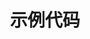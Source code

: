 ---
title: 示例代码
icon: code
type: "examples"
nocontainer: true
examples:
- id: SmartClock
  name: SmartClock
  author: Nomango
  image: /assets/images/sample/SmartClock.png
  description: 一个奇奇怪怪的时钟，感受时间在不知不觉中的流逝
  exe_url: https://gitee.com/Easy2D/SmartClock-Easy2D/releases
  # http://download.easy2d.cn/sample/SmartClock.7z
  src_url:
- id: FlappyBird
  name: FlappyBird
  author: Nomango
  image: /assets/images/sample/FlappyBird.png
  description: 像素鸟是曾经超火的一款手机游戏，控制小鸟穿越水管，赚取更高分！
  exe_url: https://gitee.com/Easy2D/FlappyBird-Easy2D/releases
  # http://download.easy2d.cn/sample/FlappyBird.7z
  src_url:
- id: GreedyMonster
  name: GreedyMonster
  author: Nomango
  image: /assets/images/sample/GreedyMonster.png
  description: 爱吃星星的贪吃怪
  exe_url: https://gitee.com/Easy2D/GreedyMonster-Easy2D/releases
  src_url:
- id: LevelSelectScene
  name: 选择关卡场景示例
  author: Nomango
  image: /assets/images/sample/LevelSelectExample.png
  description: 点击左右按钮切换关卡，一个有三个关卡可以选择。
  exe_url: https://gitee.com/Easy2D/LevelSelectExample-Easy2D/releases
  # http://download.easy2d.cn/sample/LevelSelectExample.7z
  src_url:
- id: PushBox
  name: 推箱子
  author: Nomango
  image: /assets/images/sample/PushBox.png
  description: 经典的推箱子游戏，一共有八关，自动保存最佳纪录，音效可以关闭。
  exe_url: https://gitee.com/Easy2D/PushBox-Easy2D/releases
  # http://download.easy2d.cn/sample/PushBox.7z
  src_url:
- id: TetrisNew
  name: 俄罗斯方块
  author: 大猫
  image: /assets/images/sample/TetrisNew.png
  description: 经典的俄罗斯方块游戏
  exe_url: https://gitee.com/Easy2D/TetrisNew-Easy2D/releases
  src_url:
- id: MineSweeping
  name: 扫雷
  author: Shenyuan
  image: /assets/images/sample/MineSweeping.png
  description: 经典的Windows版扫雷游戏
  exe_url: https://gitee.com/Easy2D/MineSweeping-Easy2D/releases
  src_url:
- id: TinyPlane
  name: 是男人撑过20秒
  author: Hong
  image: /assets/images/sample/TinyPlane.png
  description: 控制飞机躲避子弹，是男人就撑过20秒！
  exe_url: https://gitee.com/Easy2D/TinyPlane-Easy2D/releases
  src_url:
---